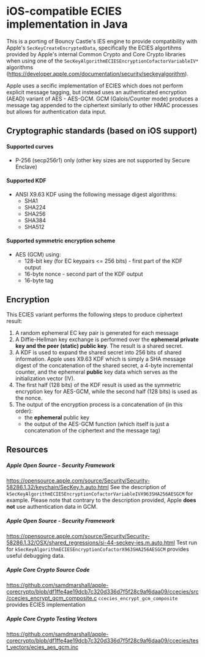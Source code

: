 # iOS-compatible ECIES implementation in Java

This is a porting of Bouncy Castle's IES engine to provide compatibility with Apple's `SecKeyCreateEncryptedData`, specifically the ECIES algortihms provided by Apple's internal Common Crypto and Core Crypto libraries when using one of the `SecKeyAlgorithmECIESEncryptionCofactorVariableIV*` algorithms (https://developer.apple.com/documentation/security/seckeyalgorithm).

Apple uses a secific implementation of ECIES which does not perform explicit message tagging, but instead uses an authenticated encryption (AEAD) variant of AES - AES-GCM. GCM (Galois/Counter mode) produces a message tag appended to the ciphertext similarly to other HMAC processes but allows for authentication data input.

## Cryptographic standards (based on iOS support)
#### Supported curves
- P-256 (secp256r1) only (other key sizes are not supported by Secure Enclave)

#### Supported KDF
- ANSI X9.63 KDF using the following message digest algorithms:
  - SHA1
  - SHA224
  - SHA256
  - SHA384
  - SHA512
  
#### Supported symmetric encryption scheme
- AES (GCM) using:
  - 128-bit key (for EC keypairs <= 256 bits) - first part of the KDF output
  - 16-byte nonce - second part of the KDF output
  - 16-byte tag


## Encryption
This ECIES variant performs the following steps to produce ciphertext result:
1. A random ephemeral EC key pair is generated for each message
2. A Diffie-Hellman key exchange is performed over the **ephemeral private key and the peer (static) public key**. The result is a shared secret.
3. A KDF is used to expand the shared secret into 256 bits of shared information. Apple uses X9.63 KDF which is simply a SHA message digest of the concatenation of the shared secret, a 4-byte incremental counter, and the ephemeral **public** key data which serves as the initialization vector (IV).
4. The first half (128 bits) of the KDF result is used as the symmetric encryption key for AES-GCM, while the second half (128 bits) is used as the nonce. 
5. The output of the encryption process is a concatenation of (in this order):
   - the **ephemeral** public key
   - the output of the AES-GCM function (which itself is just a concatenation of the ciphertext and the message tag)


## Resources
##### Apple Open Source - Security Framework
https://opensource.apple.com/source/Security/Security-58286.1.32/keychain/SecKey.h.auto.html
See the description of `kSecKeyAlgorithmECIESEncryptionCofactorVariableIVX963SHA256AESGCM` for example.
Please note that contrary to the description provided, Apple **does not** use authentication data in GCM.


##### Apple Open Source - Security Framework
https://opensource.apple.com/source/Security/Security-58286.1.32/OSX/shared_regressions/si-44-seckey-ies.m.auto.html
Test run for `kSecKeyAlgorithmECIESEncryptionCofactorX963SHA256AESGCM` provides useful debugging data.


##### Apple Core Crypto Source Code
https://github.com/samdmarshall/apple-corecrypto/blob/df1ffe4ae19dcb7c320d336d7f5f28c9af6daa09/ccecies/src/ccecies_encrypt_gcm_composite.c
`ccecies_encrypt_gcm_composite` provides ECIES implementation


##### Apple Core Crypto Testing Vectors
https://github.com/samdmarshall/apple-corecrypto/blob/df1ffe4ae19dcb7c320d336d7f5f28c9af6daa09/ccecies/test_vectors/ecies_aes_gcm.inc
